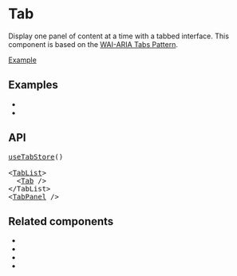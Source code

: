 # Tab

<p data-description>
  Display one panel of content at a time with a tabbed interface. This component is based on the <a href="https://www.w3.org/WAI/ARIA/apg/patterns/tabpanel/">WAI-ARIA Tabs Pattern</a>.
</p>

<a href="../examples/tab/index.tsx" data-playground>Example</a>

## Examples

<div data-cards="examples">

- [](/examples/tab-react-router)
- [](/examples/tab-next-router)

</div>

## API

<pre data-api>
<a href="/apis/tab-store">useTabStore</a>()

&lt;<a href="/apis/tab-list">TabList</a>&gt;
  &lt;<a href="/apis/tab">Tab</a> /&gt;
&lt;/TabList&gt;
&lt;<a href="/apis/tab-panel">TabPanel</a> /&gt;
</pre>

## Related components

<div data-cards="components">

- [](/components/button)
- [](/components/disclosure)
- [](/components/composite)
- [](/components/focusable)

</div>
